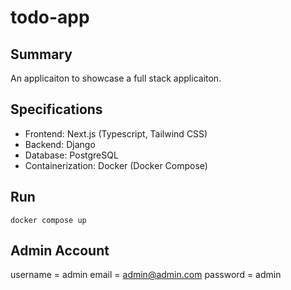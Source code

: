 # todo-app

## Summary

An applicaiton to showcase a full stack applicaiton.

## Specifications

* Frontend: Next.js (Typescript, Tailwind CSS)
* Backend: Django
* Database: PostgreSQL
* Containerization: Docker (Docker Compose)

## Run

```console
docker compose up
```

## Admin Account

username = admin
email = admin@admin.com
password = admin
